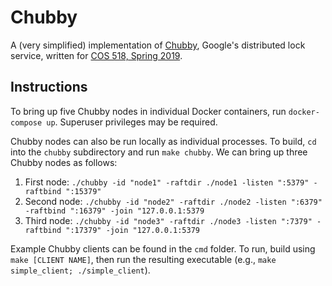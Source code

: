# Chubby
A (very simplified) implementation of [Chubby](https://static.googleusercontent.com/media/research.google.com/en//archive/chubby-osdi06.pdf), Google's distributed lock service, written for [COS 518, Spring 2019](http://www.cs.princeton.edu/courses/archive/spr19/cos518/index.html).

## Instructions
To bring up five Chubby nodes in individual Docker containers, run `docker-compose up`. Superuser privileges may be required.

Chubby nodes can also be run locally as individual processes. To build, `cd` into the `chubby` subdirectory and run `make chubby`. We can bring up three Chubby nodes as follows:

1. First node: `./chubby -id "node1" -raftdir ./node1 -listen ":5379" -raftbind ":15379"`
2. Second node: `./chubby -id "node2" -raftdir ./node2 -listen ":6379" -raftbind ":16379" -join "127.0.0.1:5379`
3. Third node: `./chubby -id "node3" -raftdir ./node3 -listen ":7379" -raftbind ":17379" -join "127.0.0.1:5379`

Example Chubby clients can be found in the `cmd` folder. To run, build using `make [CLIENT NAME]`, then run the resulting executable (e.g., `make simple_client; ./simple_client`).
